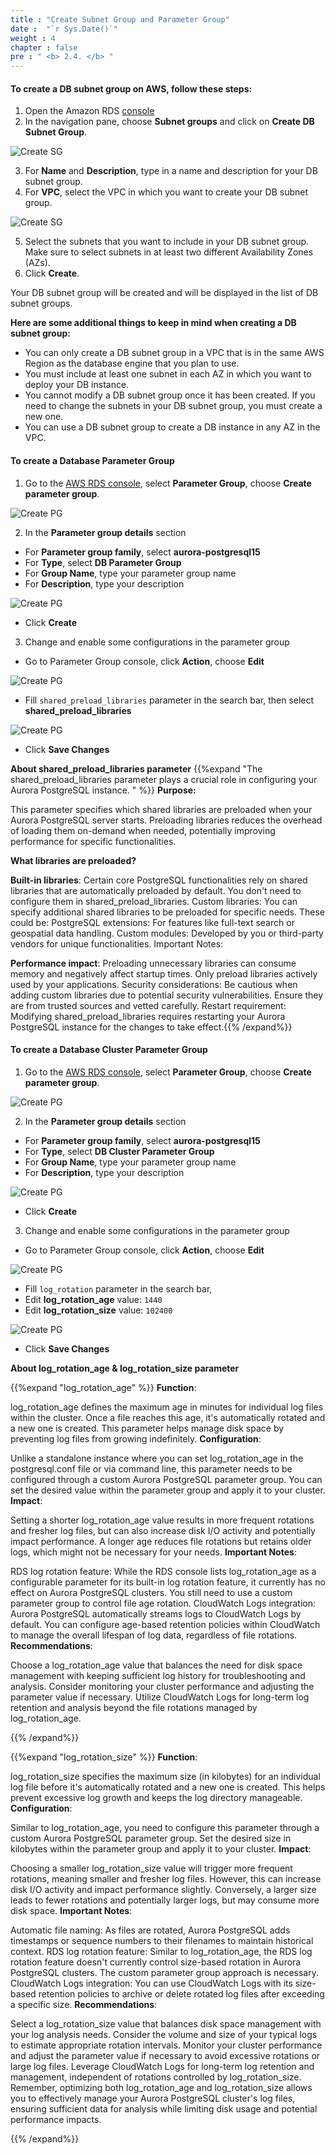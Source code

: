 ```yaml
---
title : "Create Subnet Group and Parameter Group"
date :  "`r Sys.Date()`" 
weight : 4
chapter : false
pre : " <b> 2.4. </b> "
---
```



#### To create a DB subnet group on AWS, follow these steps:

1. Open the Amazon RDS [console](https://console.aws.amazon.com/rds/)
2. In the navigation pane, choose **Subnet groups** and click on **Create DB Subnet Group**.

![Create SG](/images/1/1.1/1.1.png)

3. For **Name** and **Description**, type in a name and description for your DB subnet group.
4. For **VPC**, select the VPC in which you want to create your DB subnet group.

![Create SG](/images/1/1.1/1.2.png)

5. Select the subnets that you want to include in your DB subnet group. Make sure to select subnets in at least two different Availability Zones (AZs).
6. Click **Create**.

Your DB subnet group will be created and will be displayed in the list of DB subnet groups.

**Here are some additional things to keep in mind when creating a DB subnet group:**
- You can only create a DB subnet group in a VPC that is in the same AWS Region as the database engine that you plan to use.
- You must include at least one subnet in each AZ in which you want to deploy your DB instance.
- You cannot modify a DB subnet group once it has been created. If you need to change the subnets in your DB subnet group, you must create a new one.
- You can use a DB subnet group to create a DB instance in any AZ in the VPC. 




#### To create a Database Parameter Group 
1. Go to the [AWS RDS console](https://us-east-1.console.aws.amazon.com/rds/home?region=us-east-1), select **Parameter Group**, choose **Create parameter group**.

![Create PG](/images/1/1.1/00.png)

2. In the **Parameter group details** section
- For **Parameter group family**, select **aurora-postgresql15**
- For **Type**, select **DB Parameter Group**
- For **Group Name**, type your parameter group name
- For **Description**, type your description

![Create PG](/images/1/1.1/0.3.png)
- Click **Create**

3. Change and enable some configurations in the parameter group
- Go to Parameter Group console, click **Action**, choose **Edit**

![Create PG](/images/1/1.1/000.png)

- Fill ``shared_preload_libraries`` parameter in the search bar, then select **shared_preload_libraries**

![Create PG](/images/1/1.1/0.4.png)
- Click **Save Changes**

**About shared_preload_libraries parameter**
{{%expand "The shared_preload_libraries parameter plays a crucial role in configuring your Aurora PostgreSQL instance. " %}}
**Purpose:**

This parameter specifies which shared libraries are preloaded when your Aurora PostgreSQL server starts. Preloading libraries reduces the overhead of loading them on-demand when needed, potentially improving performance for specific functionalities.

**What libraries are preloaded?**

**Built-in libraries**: Certain core PostgreSQL functionalities rely on shared libraries that are automatically preloaded by default. You don't need to configure them in shared_preload_libraries.
Custom libraries: You can specify additional shared libraries to be preloaded for specific needs. These could be:
PostgreSQL extensions: For features like full-text search or geospatial data handling.
Custom modules: Developed by you or third-party vendors for unique functionalities.
Important Notes:

**Performance impact**: Preloading unnecessary libraries can consume memory and negatively affect startup times. Only preload libraries actively used by your applications.
Security considerations: Be cautious when adding custom libraries due to potential security vulnerabilities. Ensure they are from trusted sources and vetted carefully.
Restart requirement: Modifying shared_preload_libraries requires restarting your Aurora PostgreSQL instance for the changes to take effect.{{% /expand%}}


#### To create a Database Cluster Parameter Group 
1. Go to the [AWS RDS console](https://us-east-1.console.aws.amazon.com/rds/home?region=us-east-1), select **Parameter Group**, choose **Create parameter group**.

![Create PG](/images/1/1.1/00.png)

2. In the **Parameter group details** section
- For **Parameter group family**, select **aurora-postgresql15**
- For **Type**, select **DB Cluster Parameter Group**
- For **Group Name**, type your parameter group name
- For **Description**, type your description

![Create PG](/images/1/1.1/0.png)
- Click **Create**
3. Change and enable some configurations in the parameter group
- Go to Parameter Group console, click **Action**, choose **Edit**

![Create PG](/images/1/1.1/0001.png)

- Fill ``log_rotation`` parameter in the search bar, 
- Edit **log_rotation_age** value: ``1440``
- Edit **log_rotation_size** value: ``102400``

![Create PG](/images/1/1.1/0.2.png)
- Click **Save Changes**

**About log_rotation_age & log_rotation_size parameter**

{{%expand "log_rotation_age" %}}
**Function**:

log_rotation_age defines the maximum age in minutes for individual log files within the cluster. Once a file reaches this age, it's automatically rotated and a new one is created. This parameter helps manage disk space by preventing log files from growing indefinitely.
**Configuration**:

Unlike a standalone instance where you can set log_rotation_age in the postgresql.conf file or via command line, this parameter needs to be configured through a custom Aurora PostgreSQL parameter group. You can set the desired value within the parameter group and apply it to your cluster.
**Impact**:

Setting a shorter log_rotation_age value results in more frequent rotations and fresher log files, but can also increase disk I/O activity and potentially impact performance. A longer age reduces file rotations but retains older logs, which might not be necessary for your needs.
**Important Notes**:

RDS log rotation feature: While the RDS console lists log_rotation_age as a configurable parameter for its built-in log rotation feature, it currently has no effect on Aurora PostgreSQL clusters. You still need to use a custom parameter group to control file age rotation.
CloudWatch Logs integration: Aurora PostgreSQL automatically streams logs to CloudWatch Logs by default. You can configure age-based retention policies within CloudWatch to manage the overall lifespan of log data, regardless of file rotations.
**Recommendations**:

Choose a log_rotation_age value that balances the need for disk space management with keeping sufficient log history for troubleshooting and analysis.
Consider monitoring your cluster performance and adjusting the parameter value if necessary.
Utilize CloudWatch Logs for long-term log retention and analysis beyond the file rotations managed by log_rotation_age.

{{% /expand%}}

{{%expand "log_rotation_size" %}}
**Function**:

log_rotation_size specifies the maximum size (in kilobytes) for an individual log file before it's automatically rotated and a new one is created. This helps prevent excessive log growth and keeps the log directory manageable.
**Configuration**:

Similar to log_rotation_age, you need to configure this parameter through a custom Aurora PostgreSQL parameter group. Set the desired size in kilobytes within the parameter group and apply it to your cluster.
**Impact**:

Choosing a smaller log_rotation_size value will trigger more frequent rotations, meaning smaller and fresher log files. However, this can increase disk I/O activity and impact performance slightly. Conversely, a larger size leads to fewer rotations and potentially larger logs, but may consume more disk space.
**Important Notes**:

Automatic file naming: As files are rotated, Aurora PostgreSQL adds timestamps or sequence numbers to their filenames to maintain historical context.
RDS log rotation feature: Similar to log_rotation_age, the RDS log rotation feature doesn't currently control size-based rotation in Aurora PostgreSQL clusters. The custom parameter group approach is necessary.
CloudWatch Logs integration: You can use CloudWatch Logs with its size-based retention policies to archive or delete rotated log files after exceeding a specific size.
**Recommendations**:

Select a log_rotation_size value that balances disk space management with your log analysis needs. Consider the volume and size of your typical logs to estimate appropriate rotation intervals.
Monitor your cluster performance and adjust the parameter value if necessary to avoid excessive rotations or large log files.
Leverage CloudWatch Logs for long-term log retention and management, independent of rotations controlled by log_rotation_size.
Remember, optimizing both log_rotation_age and log_rotation_size allows you to effectively manage your Aurora PostgreSQL cluster's log files, ensuring sufficient data for analysis while limiting disk usage and potential performance impacts.

{{% /expand%}}


